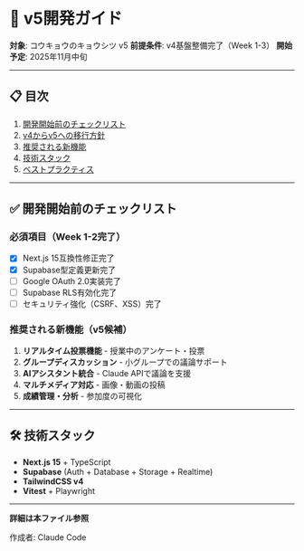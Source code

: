 # 🚀 v5開発ガイド

**対象**: コウキョウのキョウシツ v5
**前提条件**: v4基盤整備完了（Week 1-3）
**開始予定**: 2025年11月中旬

---

## 📋 目次

1. [開発開始前のチェックリスト](#開発開始前のチェックリスト)
2. [v4からv5への移行方針](#v4からv5への移行方針)
3. [推奨される新機能](#推奨される新機能)
4. [技術スタック](#技術スタック)
5. [ベストプラクティス](#ベストプラクティス)

---

## ✅ 開発開始前のチェックリスト

### 必須項目（Week 1-2完了）
- [x] Next.js 15互換性修正完了
- [x] Supabase型定義更新完了
- [ ] Google OAuth 2.0実装完了
- [ ] Supabase RLS有効化完了
- [ ] セキュリティ強化（CSRF、XSS）完了

### 推奨される新機能（v5候補）

1. **リアルタイム投票機能** - 授業中のアンケート・投票
2. **グループディスカッション** - 小グループでの議論サポート
3. **AIアシスタント統合** - Claude APIで議論を支援
4. **マルチメディア対応** - 画像・動画の投稿
5. **成績管理・分析** - 参加度の可視化

---

## 🛠️ 技術スタック

- **Next.js 15** + TypeScript
- **Supabase** (Auth + Database + Storage + Realtime)
- **TailwindCSS v4**
- **Vitest** + Playwright

---

**詳細は本ファイル参照**

作成者: Claude Code

